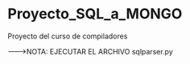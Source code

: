 # Proyecto_SQL_a_MONGO
Proyecto del curso de compiladores

--->NOTA: EJECUTAR EL ARCHIVO sqlparser.py
